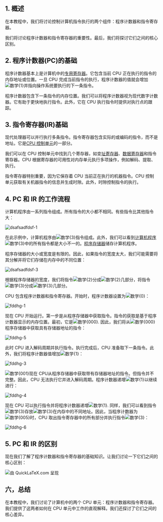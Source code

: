 ## 1. 概述

在本教程中，我们将讨论控制计算机指令执行的两个组件：程序计数器和指令寄存器。

我们将讨论程序计数器和指令寄存器的重要性。最后，我们将探讨它们之间的核心区别。

## 2. 程序计数器(PC)的基础

程序计数器基本上是计算机中的[专用寄存器](https://en.wikipedia.org/wiki/Special_function_register)。它包含当前 CPU 正在执行的指令的内存地址或位置。一旦 CPU 完成当前指令的执行，程序计数器的值就会增加![数学{1}](https://www.baeldung.com/wp-content/ql-cache/quicklatex.com-277511c02b56b209330acf2e78fd3290_l3.svg)并指向操作系统要执行的下一条指令。

程序计数器包含下一条指令的内存位置。我们可以将程序计数器视为现代数字计数器。它有助于更快地执行指令。此外，它在 CPU 执行指令时提供对执行点的跟踪。

## 3. 指令寄存器(IR)基础

现代处理器可以并行执行多条指令。指令寄存器包含实际的或编码的指令，而不是地址。它是[CPU 控制单元](https://en.wikipedia.org/wiki/Control_unit)的一部分。

我们可以在 CPU 控制单元中找到几个寄存器，如变[址寄存器](https://en.wikipedia.org/wiki/Index_register)、[数据寄存器](https://en.wikipedia.org/wiki/Processor_register)和指令寄存器。CPU 根据寄存器的可用性对内存单元执行多项操作，例如解码、提取、执行。

指令寄存器特别重要，因为它保存着 CPU 当前正在执行的机器指令。CPU 控制单元获取有关机器指令的信息并生成时隙。此外，时隙控制指令的执行。

## 4. PC 和 IR 的工作流程

计算机程序由一系列指令组成。所有指令的大小都不相同。有些指令比其他指令大：

![dsafsadfdsf-1](https://www.baeldung.com/wp-content/uploads/sites/4/2021/08/dsafsadfdsf-1.png)

在此示例中，计算机程序由![数学{3}](https://www.baeldung.com/wp-content/ql-cache/quicklatex.com-c634b2b9b88bcd5abe9d7d39b4081440_l3.svg)指令组成。此外，我们可以看到[计算机程序](https://en.wikipedia.org/wiki/Computer_program)![数学{3}](https://www.baeldung.com/wp-content/ql-cache/quicklatex.com-c634b2b9b88bcd5abe9d7d39b4081440_l3.svg)中的所有指令都是大小不一的。[程序存储器](https://en.wikipedia.org/wiki/Computer_memory)储存计算机程序。

程序存储器的大小或宽度是有限的。因此，如果指令的宽度太大，我们可能需要将其分解并将它们存储在内存中的不同位置：

![dsafsadfdsf-3](https://www.baeldung.com/wp-content/uploads/sites/4/2021/08/dsafsadfdsf-3.png)

根据程序存储器的宽度，我们将指令![数学{2}](https://www.baeldung.com/wp-content/ql-cache/quicklatex.com-276c2cef464470f3f58000ea412deecd_l3.svg)分成![数学{2}](https://www.baeldung.com/wp-content/ql-cache/quicklatex.com-276c2cef464470f3f58000ea412deecd_l3.svg)几部分，将指令![数学{3}](https://www.baeldung.com/wp-content/ql-cache/quicklatex.com-c634b2b9b88bcd5abe9d7d39b4081440_l3.svg)分成![数学{3}](https://www.baeldung.com/wp-content/ql-cache/quicklatex.com-c634b2b9b88bcd5abe9d7d39b4081440_l3.svg)几部分。

CPU 包含程序计数器和指令寄存器。开始时，程序计数器设置为![数学{0}](https://www.baeldung.com/wp-content/ql-cache/quicklatex.com-d8fb28da77ac7ddb2b8cfcaf8f053657_l3.svg)：

![fddhg-1](https://www.baeldung.com/wp-content/uploads/sites/4/2021/08/fddhg-1.png)

现在 CPU 开始运行。第一步是从程序存储器中获取指令。指令的获取是基于程序计数器显示的内存位置。最初，它是![数学{000}](https://www.baeldung.com/wp-content/ql-cache/quicklatex.com-d78babda75e9b2881e09089eaa8541db_l3.svg). 因此，我们将从![数学{000}](https://www.baeldung.com/wp-content/ql-cache/quicklatex.com-d78babda75e9b2881e09089eaa8541db_l3.svg)程序存储器中获取具有存储器地址的指令：

![fddhg-5](https://www.baeldung.com/wp-content/uploads/sites/4/2021/08/fddhg-5.png)

此时 CPU 进入解码周期并执行指令。执行完成后，CPU 准备取下一条指令。此外，我们将程序计数器值增加![数学{1}](https://www.baeldung.com/wp-content/ql-cache/quicklatex.com-135bdbc0e735b08da000196ae4cbeda4_l3.svg)：

![fddhg-3](https://www.baeldung.com/wp-content/uploads/sites/4/2021/08/fddhg-3.png)

![数学{001}](https://www.baeldung.com/wp-content/ql-cache/quicklatex.com-b56cd40762980eafbd968e64d5f0fe42_l3.svg)现在 CPU从程序存储器中获取带有存储器地址的指令。但指令并不完整。因此，CPU 无法执行它并进入解码周期。程序计数器递增![数学{1}](https://www.baeldung.com/wp-content/ql-cache/quicklatex.com-277511c02b56b209330acf2e78fd3290_l3.svg)以继续进行：

![fddhg-4](https://www.baeldung.com/wp-content/uploads/sites/4/2021/08/fddhg-4.png)

现在 CPU 可以执行指令并将程序计数器递增![数学{1}](https://www.baeldung.com/wp-content/ql-cache/quicklatex.com-277511c02b56b209330acf2e78fd3290_l3.svg). 同样，我们可以看到指令![数学{3}](https://www.baeldung.com/wp-content/ql-cache/quicklatex.com-c634b2b9b88bcd5abe9d7d39b4081440_l3.svg)存放![数学{3}](https://www.baeldung.com/wp-content/ql-cache/quicklatex.com-c634b2b9b88bcd5abe9d7d39b4081440_l3.svg)在内存中的不同地址。因此，当程序计数器为![数学{005}](https://www.baeldung.com/wp-content/ql-cache/quicklatex.com-2aba4d288edca22db33520d74cb9c7e3_l3.svg)时，CPU 取出指令寄存器中的所有部分并执行指令![数学{3}](https://www.baeldung.com/wp-content/ql-cache/quicklatex.com-c634b2b9b88bcd5abe9d7d39b4081440_l3.svg)：

![fddhg-6](https://www.baeldung.com/wp-content/uploads/sites/4/2021/08/fddhg-6.png)

## 5. PC 和 IR 的区别

现在我们了解了程序计数器和指令寄存器的基础知识。让我们讨论一下它们之间的核心区别：

![由 QuickLaTeX.com 呈现](https://www.baeldung.com/wp-content/ql-cache/quicklatex.com-156fb2ea10f9a58e63659ceb1364735d_l3.svg)

## 六，总结

在本教程中，我们讨论了计算机中的两个 CPU 单元：程序计数器和指令寄存器。我们提供了这两者如何在 CPU 单元中工作的直观解释。我们还探讨了它们之间的核心差异。